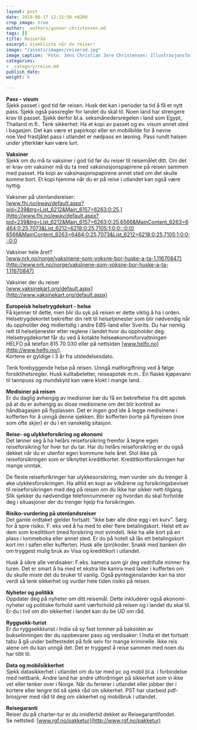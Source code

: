 ```yaml
---
layout: post
date: 2019-06-17 12:15:50 +0200
crop_image: true
author: _authors/gunnar-christensen.md
tags: []
title: Reiseråd
excerpt: Sjekkliste når du reiser!
image: "/assets/images/reiserad.jpg"
image_caption: 'Foto: Jens Christian Jore Christensen: Illustrasjonsfoto'
categories:
- _category/reise.md
publish_date: 
weight: 6

---
```

  
**Pass - visum**  
 Sjekk passet i god tid før reisen. Husk det kan i perioder ta tid å få et nytt pass. Sjekk også passregler for landet du skal til. Noen land har strengere krav til passet. Sjekk derfor bl.a. seksmånedersregelen i land som Egypt, Thailand m.fl.. Tenk sikkerhet: Ha et kopi av passet og ev. visum annet sted i bagasjen. Det kan være et papirkopi eller en mobilbilde for å nevne noe.Ved frastjålet pass i utlandet er nødpass en løsning. Pass rundt halsen under ytterklær kan være lurt.

**Vaksiner**  
Sjekk om du må ta vaksiner i god tid før du reiser til reisemålet ditt. Om det er krav om vaksiner må du ta med vaksinasjonspapirene på reisen sammen med passet. Ha kopi av vaksinasjonspapirene annet sted om det skulle komme bort. Et kopi hjemme når du er på reise i utlandet kan også være nyttig.  
  
Vaksiner på utenlandsreiser:  
[www.fhi.no/eway/default.aspx?pid=239&trg=List_6212&Main_6157=6263:0:25,](http://www.fhi.no/eway/default.aspx?pid=239&trg=List_6212&Main_6157=6263:0:25,6566&MainContent_6263=6464:0:25,7073&List_6212=6218:0:25,7105:1:0:0:::0:0)  
[6566&MainContent_6263=6464:0:25,7073&List_6212=6218:0:25,7105:1:0:0:::0:0](http://www.fhi.no/eway/default.aspx?pid=239&trg=List_6212&Main_6157=6263:0:25,6566&MainContent_6263=6464:0:25,7073&List_6212=6218:0:25,7105:1:0:0:::0:0)

Vaksiner hele året?  
[www.nrk.no/norge/vaksinene-som-voksne-bor-huske-a-ta-1.11670847](http://www.nrk.no/norge/vaksinene-som-voksne-bor-huske-a-ta-1.11670847)

Vaksiner der du reiser  
[www.vaksinekart.org/default.aspx](http://www.vaksinekart.org/default.aspx)

**Europeisk helsetrygdekort - helse**  
Få kjenner til dette, men blir du syk på reisen er dette viktig å ha i orden. Helsetrygdekortet bekrefter din rett til helsetjenester som blir nødvendig når du oppholder deg midlertidig i andre EØS-land eller Sverits. Du har nemlig rett til helsetjenester etter reglene i landet hvor du oppholder deg. Helsetrygdekortet får du ved å kotakte helseøkonomiforvaltningen  
HELFO på telefon 815 70 030 eller på nettsiden [www.helfo.no](http://www.helfo.no/).  
Kortene er gyldige i 3 år fra utstedelsesdato.

Tenk forebyggende helse på reisen. Unngå matforgiftning ved å følge forsiktihetsregler. Husk kulltabeletter, reiseapotek m.m.. En flaske kjøpevann til tannpuss og mundskyld kan være klokt i mange land.

**Medisiner på reisen**  
Er du daglig avhengig av medisiner bør du få en bekreftelse fra ditt apotek på at du er avhengig av disse medisinene om det blir kontroll av håndbagasjen på flyplassen. Det er ingen god ide å legge medisinene i kofferten for å unngå denne sjekken. Blir kofferten borte på flyreisen (noe som ofte skjer) er du i en vanskelig sitasjon.

**Reise- og ulykkeforsikring og økonomi**  
Det lønner seg å ha helårs reiseforsikring fremfor å tegne egen reiseforsikring for hver tur du tar. Har du helårs reiseforsikring er du også dekket når du er utenfor egen kommune hele året. Stol ikke på reiseforsikringen som er tilknyttet kredittkortet. Kredittkortforsikringen har mange unntak.

De fleste reiseforikringer har ulykkesorsikring, men vurder om du trenger å øke ulykkesforsikringen. Ha alltid en kopi av vilkårene og forsikringsbeviset til reiseforsikringen med deg på reisen om du ikke har sikker nett-tilgang. Slik sjekker du nødvendige telefonnummerer og hvordan du skal forholde deg i situasjoner der du trenger hjelp fra forsikringen.

**Risiko-vurdering på utenlandsreiser**  
Det gamle ordtaket gjelder fortsatt: "Ikke bær alle dine egg i en kurv". Sørg for å spre risiko. F. eks ved å ha med to eller flere betalingskort. Helst ett av dem som kredittkort (med forsikring mot svindel). Ikke ha alle kort på en plass i lommeboka eller annet sted. Er du på hotell så lås ett betalingskort kort inn i safen eller kufferten. Husk alle (pin)koder. Snakk med banken din om tryggest mulig bruk av Visa og kredittkort i utlandet.

Husk å sikre alle verdisaker: F.eks. kamera som gir deg vedrifulle minner fra turen. Det er smart å ha med et ekstra lite kamra med lader i kufferten om du skulle miste det du bruker til vanlig. Også pyntegjenstander kan ha stor verdi så tenk sikkerhet og vurder hele tiden risiko på reisen.

**Nyheter og politikk**  
 Oppdater deg på nyheter om ditt reisemål. Dette inkluderer også økonomi-nyheter og politiske forhold samt værforhold på reisen og i landet du skal til. Er du i tvil om din sikkerhet i landet kan du be UD om råd.

**Ryggsekk-turist**  
Er du ryggsekkturist i India så sy fast lommer på baksiden av bukselinningen der du oppbevarer pass og verdisaker: I India et det fortsatt tabu å gå under belltestedet på folk selv for mange kriminelle. Ikke reis alene om du kan unngå det. Det er tryggest å reise sammen med noen du har tillit til.

**Data og mobilsikkerhet**  
Sjekk datasikkerhet i utlandet om du tar med pc og mobil bl.a. i forbindelse med nettbank. Andre land har andre utfordringer på sikkerhet som vi ikke vet eller tenker over i Norge. Når du ferierer i utlandet eller jobber der i kortere eller lengre tid så sjekk råd om sikkerhet. PST har utarbeid pdf-brosjyrer med råd til deg om sikkerhet og mobilbruk i utlandet.

**Reisegaranti**  
Reiser du på charter-tur er du imidlertid dekket av Reisegarantifondet.  
Se nettsted: [www.rgf.no/pakketur](http://www.rgf.no/pakketur)
